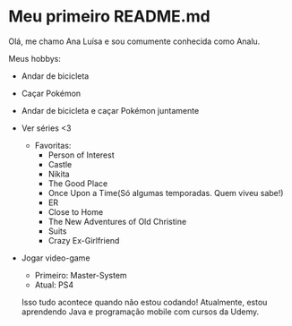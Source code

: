 # Meu primeiro README.md
Olá, me chamo Ana Luísa e sou comumente conhecida como Analu.

Meus hobbys:
- Andar de bicicleta
- Caçar Pokémon
- Andar de bicicleta e caçar Pokémon juntamente
- Ver séries <3
  - Favoritas:
    - Person of Interest
    - Castle
    - Nikita
    - The Good Place
    - Once Upon a Time(Só algumas temporadas. Quem viveu sabe!)
    - ER
    - Close to Home
    - The New Adventures of Old Christine
    - Suits
    - Crazy Ex-Girlfriend
- Jogar video-game
  - Primeiro: Master-System
  - Atual: PS4
  
  Isso tudo acontece quando não estou codando!
  Atualmente, estou aprendendo Java e programação mobile com cursos da Udemy.
